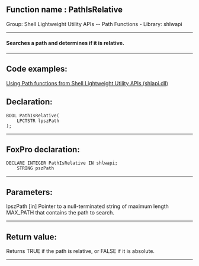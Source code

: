 
## Function name : PathIsRelative
Group: Shell Lightweight Utility APIs -- Path Functions - Library: shlwapi    
***  


#### Searches a path and determines if it is relative.
***  


## Code examples:
[Using Path functions from Shell Lightweight Utility APIs (shlapi.dll)](../../samples/sample_178.md)  

## Declaration:
```foxpro  
BOOL PathIsRelative(
    LPCTSTR lpszPath
);  
```  
***  


## FoxPro declaration:
```foxpro  
DECLARE INTEGER PathIsRelative IN shlwapi;
	STRING pszPath  
```  
***  


## Parameters:
lpszPath 
[in] Pointer to a null-terminated string of maximum length MAX_PATH that contains the path to search.  
***  


## Return value:
Returns TRUE if the path is relative, or FALSE if it is absolute.  
***  

